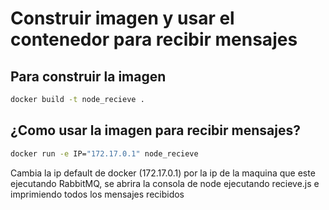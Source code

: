 # Construir imagen y usar el contenedor para recibir mensajes

## Para construir la imagen
```bash
docker build -t node_recieve .
```
## ¿Como usar la imagen para recibir mensajes?
```bash
docker run -e IP="172.17.0.1" node_recieve
```
Cambia la ip default de docker (172.17.0.1) por la ip de la maquina que este ejecutando RabbitMQ, se abrira la consola de node ejecutando recieve.js e imprimiendo todos los mensajes recibidos